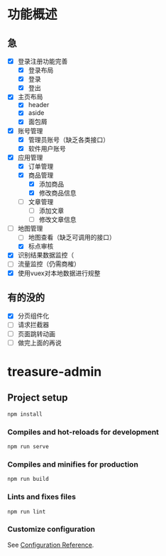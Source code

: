 # 功能概述

## 急
- [X] 登录注册功能完善
  - [X] 登录布局
  - [X] 登录
  - [X] 登出
- [X] 主页布局
  - [X] header
  - [X] aside
  - [X] 面包屑
- [X] 账号管理 
  - [X] 管理员账号（缺乏各类接口）
  - [X] 软件用户账号
- [X] 应用管理
  - [X] 订单管理 
  - [X] 商品管理 
    - [X] 添加商品
    - [X] 修改商品信息
  - [ ] 文章管理
    - [ ] 添加文章
    - [ ] 修改文章信息
- [ ] 地图管理
  - [ ] 地图查看（缺乏可调用的接口）
  - [X] 标点审核
- [X] 识别结果数据监控（
- [ ] 流量监控（仍需商榷）
- [X] 使用vuex对本地数据进行规整
## 有的没的
- [X] 分页组件化
- [ ] 请求拦截器
- [ ] 页面跳转动画
- [ ] 做完上面的再说

# treasure-admin

## Project setup
```
npm install
```

### Compiles and hot-reloads for development
```
npm run serve
```

### Compiles and minifies for production
```
npm run build
```

### Lints and fixes files
```
npm run lint
```

### Customize configuration
See [Configuration Reference](https://cli.vuejs.org/config/).
